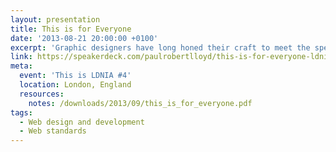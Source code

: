 ```yaml
---
layout: presentation
title: This is for Everyone
date: '2013-08-21 20:00:00 +0100'
excerpt: 'Graphic designers have long honed their craft to meet the specific constraints of television. As web designers begin to understand the true nature of our own medium, isn’t about time we did the same?'
link: https://speakerdeck.com/paulrobertlloyd/this-is-for-everyone-ldnia-number-4
meta:
  event: 'This is LDNIA #4'
  location: London, England
  resources:
    notes: /downloads/2013/09/this_is_for_everyone.pdf
tags:
  - Web design and development
  - Web standards
---
```

